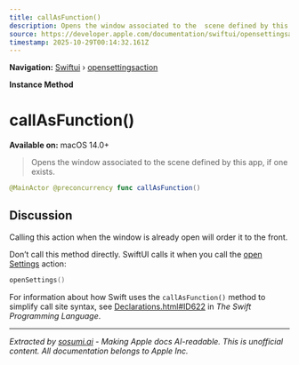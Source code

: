 ```yaml
---
title: callAsFunction()
description: Opens the window associated to the  scene defined by this app, if one exists.
source: https://developer.apple.com/documentation/swiftui/opensettingsaction/callasfunction()
timestamp: 2025-10-29T00:14:32.161Z
---
```


**Navigation:** [Swiftui](/documentation/swiftui) › [opensettingsaction](/documentation/swiftui/opensettingsaction)

**Instance Method**

# callAsFunction()

**Available on:** macOS 14.0+

> Opens the window associated to the  scene defined by this app, if one exists.

```swift
@MainActor @preconcurrency func callAsFunction()
```

## Discussion

Calling this action when the window is already open will order it to the front.

Don’t call this method directly. SwiftUI calls it when you call the [open Settings](/documentation/swiftui/environmentvalues/opensettings) action:

```swift
openSettings()
```

For information about how Swift uses the `callAsFunction()` method to simplify call site syntax, see [Declarations.html#ID622](https://docs.swift.org/swift-book/ReferenceManual/Declarations.html#ID622) in *The Swift Programming Language*.

---

*Extracted by [sosumi.ai](https://sosumi.ai) - Making Apple docs AI-readable.*
*This is unofficial content. All documentation belongs to Apple Inc.*
